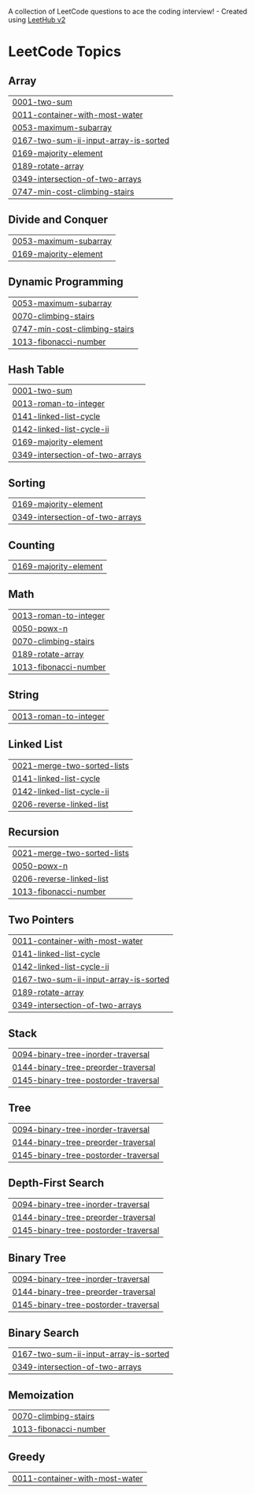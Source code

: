 A collection of LeetCode questions to ace the coding interview! - Created using [LeetHub v2](https://github.com/arunbhardwaj/LeetHub-2.0)
<!---LeetCode Topics Start-->
# LeetCode Topics
## Array
|  |
| ------- |
| [0001-two-sum](https://github.com/som-me/LeetCode/tree/master/0001-two-sum) |
| [0011-container-with-most-water](https://github.com/som-me/LeetCode/tree/master/0011-container-with-most-water) |
| [0053-maximum-subarray](https://github.com/som-me/LeetCode/tree/master/0053-maximum-subarray) |
| [0167-two-sum-ii-input-array-is-sorted](https://github.com/som-me/LeetCode/tree/master/0167-two-sum-ii-input-array-is-sorted) |
| [0169-majority-element](https://github.com/som-me/LeetCode/tree/master/0169-majority-element) |
| [0189-rotate-array](https://github.com/som-me/LeetCode/tree/master/0189-rotate-array) |
| [0349-intersection-of-two-arrays](https://github.com/som-me/LeetCode/tree/master/0349-intersection-of-two-arrays) |
| [0747-min-cost-climbing-stairs](https://github.com/som-me/LeetCode/tree/master/0747-min-cost-climbing-stairs) |
## Divide and Conquer
|  |
| ------- |
| [0053-maximum-subarray](https://github.com/som-me/LeetCode/tree/master/0053-maximum-subarray) |
| [0169-majority-element](https://github.com/som-me/LeetCode/tree/master/0169-majority-element) |
## Dynamic Programming
|  |
| ------- |
| [0053-maximum-subarray](https://github.com/som-me/LeetCode/tree/master/0053-maximum-subarray) |
| [0070-climbing-stairs](https://github.com/som-me/LeetCode/tree/master/0070-climbing-stairs) |
| [0747-min-cost-climbing-stairs](https://github.com/som-me/LeetCode/tree/master/0747-min-cost-climbing-stairs) |
| [1013-fibonacci-number](https://github.com/som-me/LeetCode/tree/master/1013-fibonacci-number) |
## Hash Table
|  |
| ------- |
| [0001-two-sum](https://github.com/som-me/LeetCode/tree/master/0001-two-sum) |
| [0013-roman-to-integer](https://github.com/som-me/LeetCode/tree/master/0013-roman-to-integer) |
| [0141-linked-list-cycle](https://github.com/som-me/LeetCode/tree/master/0141-linked-list-cycle) |
| [0142-linked-list-cycle-ii](https://github.com/som-me/LeetCode/tree/master/0142-linked-list-cycle-ii) |
| [0169-majority-element](https://github.com/som-me/LeetCode/tree/master/0169-majority-element) |
| [0349-intersection-of-two-arrays](https://github.com/som-me/LeetCode/tree/master/0349-intersection-of-two-arrays) |
## Sorting
|  |
| ------- |
| [0169-majority-element](https://github.com/som-me/LeetCode/tree/master/0169-majority-element) |
| [0349-intersection-of-two-arrays](https://github.com/som-me/LeetCode/tree/master/0349-intersection-of-two-arrays) |
## Counting
|  |
| ------- |
| [0169-majority-element](https://github.com/som-me/LeetCode/tree/master/0169-majority-element) |
## Math
|  |
| ------- |
| [0013-roman-to-integer](https://github.com/som-me/LeetCode/tree/master/0013-roman-to-integer) |
| [0050-powx-n](https://github.com/som-me/LeetCode/tree/master/0050-powx-n) |
| [0070-climbing-stairs](https://github.com/som-me/LeetCode/tree/master/0070-climbing-stairs) |
| [0189-rotate-array](https://github.com/som-me/LeetCode/tree/master/0189-rotate-array) |
| [1013-fibonacci-number](https://github.com/som-me/LeetCode/tree/master/1013-fibonacci-number) |
## String
|  |
| ------- |
| [0013-roman-to-integer](https://github.com/som-me/LeetCode/tree/master/0013-roman-to-integer) |
## Linked List
|  |
| ------- |
| [0021-merge-two-sorted-lists](https://github.com/som-me/LeetCode/tree/master/0021-merge-two-sorted-lists) |
| [0141-linked-list-cycle](https://github.com/som-me/LeetCode/tree/master/0141-linked-list-cycle) |
| [0142-linked-list-cycle-ii](https://github.com/som-me/LeetCode/tree/master/0142-linked-list-cycle-ii) |
| [0206-reverse-linked-list](https://github.com/som-me/LeetCode/tree/master/0206-reverse-linked-list) |
## Recursion
|  |
| ------- |
| [0021-merge-two-sorted-lists](https://github.com/som-me/LeetCode/tree/master/0021-merge-two-sorted-lists) |
| [0050-powx-n](https://github.com/som-me/LeetCode/tree/master/0050-powx-n) |
| [0206-reverse-linked-list](https://github.com/som-me/LeetCode/tree/master/0206-reverse-linked-list) |
| [1013-fibonacci-number](https://github.com/som-me/LeetCode/tree/master/1013-fibonacci-number) |
## Two Pointers
|  |
| ------- |
| [0011-container-with-most-water](https://github.com/som-me/LeetCode/tree/master/0011-container-with-most-water) |
| [0141-linked-list-cycle](https://github.com/som-me/LeetCode/tree/master/0141-linked-list-cycle) |
| [0142-linked-list-cycle-ii](https://github.com/som-me/LeetCode/tree/master/0142-linked-list-cycle-ii) |
| [0167-two-sum-ii-input-array-is-sorted](https://github.com/som-me/LeetCode/tree/master/0167-two-sum-ii-input-array-is-sorted) |
| [0189-rotate-array](https://github.com/som-me/LeetCode/tree/master/0189-rotate-array) |
| [0349-intersection-of-two-arrays](https://github.com/som-me/LeetCode/tree/master/0349-intersection-of-two-arrays) |
## Stack
|  |
| ------- |
| [0094-binary-tree-inorder-traversal](https://github.com/som-me/LeetCode/tree/master/0094-binary-tree-inorder-traversal) |
| [0144-binary-tree-preorder-traversal](https://github.com/som-me/LeetCode/tree/master/0144-binary-tree-preorder-traversal) |
| [0145-binary-tree-postorder-traversal](https://github.com/som-me/LeetCode/tree/master/0145-binary-tree-postorder-traversal) |
## Tree
|  |
| ------- |
| [0094-binary-tree-inorder-traversal](https://github.com/som-me/LeetCode/tree/master/0094-binary-tree-inorder-traversal) |
| [0144-binary-tree-preorder-traversal](https://github.com/som-me/LeetCode/tree/master/0144-binary-tree-preorder-traversal) |
| [0145-binary-tree-postorder-traversal](https://github.com/som-me/LeetCode/tree/master/0145-binary-tree-postorder-traversal) |
## Depth-First Search
|  |
| ------- |
| [0094-binary-tree-inorder-traversal](https://github.com/som-me/LeetCode/tree/master/0094-binary-tree-inorder-traversal) |
| [0144-binary-tree-preorder-traversal](https://github.com/som-me/LeetCode/tree/master/0144-binary-tree-preorder-traversal) |
| [0145-binary-tree-postorder-traversal](https://github.com/som-me/LeetCode/tree/master/0145-binary-tree-postorder-traversal) |
## Binary Tree
|  |
| ------- |
| [0094-binary-tree-inorder-traversal](https://github.com/som-me/LeetCode/tree/master/0094-binary-tree-inorder-traversal) |
| [0144-binary-tree-preorder-traversal](https://github.com/som-me/LeetCode/tree/master/0144-binary-tree-preorder-traversal) |
| [0145-binary-tree-postorder-traversal](https://github.com/som-me/LeetCode/tree/master/0145-binary-tree-postorder-traversal) |
## Binary Search
|  |
| ------- |
| [0167-two-sum-ii-input-array-is-sorted](https://github.com/som-me/LeetCode/tree/master/0167-two-sum-ii-input-array-is-sorted) |
| [0349-intersection-of-two-arrays](https://github.com/som-me/LeetCode/tree/master/0349-intersection-of-two-arrays) |
## Memoization
|  |
| ------- |
| [0070-climbing-stairs](https://github.com/som-me/LeetCode/tree/master/0070-climbing-stairs) |
| [1013-fibonacci-number](https://github.com/som-me/LeetCode/tree/master/1013-fibonacci-number) |
## Greedy
|  |
| ------- |
| [0011-container-with-most-water](https://github.com/som-me/LeetCode/tree/master/0011-container-with-most-water) |
<!---LeetCode Topics End-->